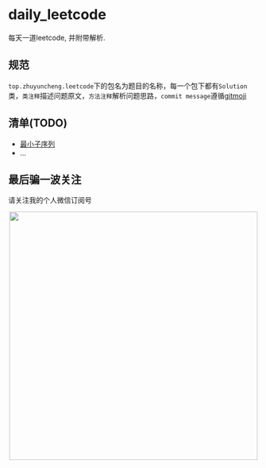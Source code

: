 # daily_leetcode

每天一道leetcode, 并附带解析.

## 规范

`top.zhuyuncheng.leetcode`下的包名为题目的名称，每一个包下都有`Solution`类，`类注释`描述问题原文，`方法注释`解析问题思路，`commit message`遵循[gitmoji](https://gitmoji.carloscuesta.me/)

## 清单(TODO)

- [最小子序列](https://github.com/zhuyuncheng/daily_leetcode/blob/master/src/main/java/top/zhuyuncheng/leetcode/maximum_subarray/Solution.java)
- ... 


## 最后骗一波关注
请关注我的个人微信订阅号
<div align=center>
  <img src="https://zhuyuncheng.top/assets/weChatQRCode/2.jpeg" width = "500"/>
</div>
